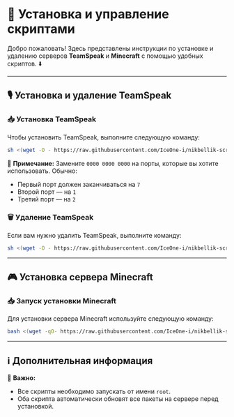 # 🚀 Установка и управление скриптами

Добро пожаловать! Здесь представлены инструкции по установке и удалению серверов **TeamSpeak** и **Minecraft** с помощью удобных скриптов. ⬇️

---

## 🎙️ Установка и удаление TeamSpeak

### 📥 Установка TeamSpeak

Чтобы установить TeamSpeak, выполните следующую команду:

```bash
sh <(wget -O - https://raw.githubusercontent.com/IceOne-i/nikbellik-scripts/refs/heads/main/install_teamspeak.sh) -- 0000 0000 0000
```

🔹 **Примечание:** Замените `0000 0000 0000` на порты, которые вы хотите использовать. Обычно:
- Первый порт должен заканчиваться на `7`
- Второй порт — на `1`
- Третий порт — на `2`

### 🗑️ Удаление TeamSpeak

Если вам нужно удалить TeamSpeak, выполните команду:

```bash
sh <(wget -O - https://raw.githubusercontent.com/IceOne-i/nikbellik-scripts/refs/heads/main/install_teamspeak.sh) remove
```

---

## 🎮 Установка сервера Minecraft

### 📥 Запуск установки Minecraft

Для установки сервера Minecraft используйте следующую команду:

```bash
bash <(wget -qO- https://raw.githubusercontent.com/IceOne-i/nikbellik-scripts/refs/heads/main/install_minecraft.sh)
```

---

## ℹ️ Дополнительная информация

📢 **Важно:**
- Все скрипты необходимо запускать от имени `root`.
- Оба скрипта автоматически обновят все пакеты на сервере перед установкой.
